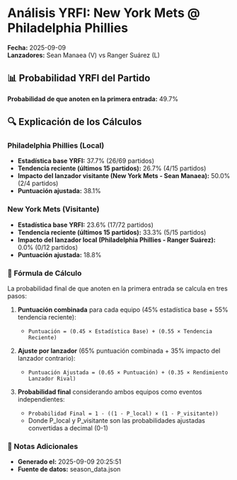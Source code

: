 # Análisis YRFI: New York Mets @ Philadelphia Phillies

**Fecha:** 2025-09-09  
**Lanzadores:** Sean Manaea (V) vs Ranger Suárez (L)

## 📊 Probabilidad YRFI del Partido

**Probabilidad de que anoten en la primera entrada:** 49.7%

## 🔍 Explicación de los Cálculos

### Philadelphia Phillies (Local)
- **Estadística base YRFI:** 37.7% (26/69 partidos)
- **Tendencia reciente (últimos 15 partidos):** 26.7% (4/15 partidos)
- **Impacto del lanzador visitante (New York Mets - Sean Manaea):** 50.0% (2/4 partidos)
- **Puntuación ajustada:** 38.1%

### New York Mets (Visitante)
- **Estadística base YRFI:** 23.6% (17/72 partidos)
- **Tendencia reciente (últimos 15 partidos):** 33.3% (5/15 partidos)
- **Impacto del lanzador local (Philadelphia Phillies - Ranger Suárez):** 0.0% (0/12 partidos)
- **Puntuación ajustada:** 18.8%

### 📝 Fórmula de Cálculo

La probabilidad final de que anoten en la primera entrada se calcula en tres pasos:

1. **Puntuación combinada** para cada equipo (45% estadística base + 55% tendencia reciente):
   - `Puntuación = (0.45 × Estadística Base) + (0.55 × Tendencia Reciente)`

2. **Ajuste por lanzador** (65% puntuación combinada + 35% impacto del lanzador contrario):
   - `Puntuación Ajustada = (0.65 × Puntuación) + (0.35 × Rendimiento Lanzador Rival)`

3. **Probabilidad final** considerando ambos equipos como eventos independientes:
   - `Probabilidad Final = 1 - ((1 - P_local) × (1 - P_visitante))`
   - Donde P_local y P_visitante son las probabilidades ajustadas convertidas a decimal (0-1)

### 📌 Notas Adicionales

- **Generado el:** 2025-09-09 20:25:51
- **Fuente de datos:** season_data.json
